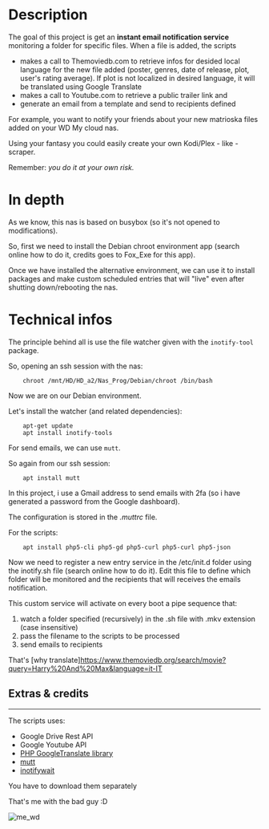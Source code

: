 # Description
The goal of this project is get an **instant email notification service** monitoring a folder for specific files.
When a file is added, the scripts

- makes a call to Themoviedb.com to retrieve infos for desided local language for the new file added (poster, genres, date of release, plot, user's rating average). If plot is not localized in desired language, it will be translated using Google Translate
- makes a call to Youtube.com to retrieve a public trailer link and 
- generate an email from a template and send to recipients defined


For example, you want to notify your friends about your new matrioska files added on your WD My cloud nas.

Using your fantasy you could easily create your own Kodi/Plex - like - scraper.

Remember: *you do it at your own risk.*

# In depth 

As we know, this nas is based on busybox (so it's not opened to modifications).

So, first we need to install the Debian chroot environment app (search online how to do it, credits goes to Fox_Exe for this app).

Once we have installed the alternative environment, we can use it to install packages and make custom scheduled entries that will "live" even after shutting down/rebooting the nas.

# Technical infos

The principle behind all is use the file watcher given with the `inotify-tool` package.

So, opening an ssh session with the nas:

```language
    chroot /mnt/HD/HD_a2/Nas_Prog/Debian/chroot /bin/bash
```

Now we are on our Debian environment. 

Let's install the watcher (and related dependencies):
```language
    apt-get update
    apt install inotify-tools
```

For send emails, we can use `mutt`.

So again from our ssh session:
```language
    apt install mutt
```
In this project, i use a Gmail address to send emails with 2fa (so i have generated a password from the Google dashboard).

The configuration is stored in the *.muttrc* file.

For the scripts:
```language
    apt install php5-cli php5-gd php5-curl php5-curl php5-json
```

Now we need to register a new entry service in the /etc/init.d folder using the inotify.sh file (search online how to do it). 
Edit this file to define which folder will be monitored and the recipients that will receives the emails notification.

This custom service will activate on every boot a pipe sequence that:
1. watch a folder specified (recursively) in the .sh file with .mkv extension (case insensitive)
2. pass the filename to the scripts to be processed
3. send emails to recipients 

That's [why translate]https://www.themoviedb.org/search/movie?query=Harry%20And%20Max&language=it-IT


## Extras & credits
----------
The scripts uses:
- Google Drive Rest API
- Google Youtube API
- [PHP GoogleTranslate library](https://github.com/statickidz/php-google-translate-free)
- [mutt](http://www.mutt.org/)
- [inotifywait](https://linux.die.net/man/1/inotifywait)

You have to download them separately

That's me with the bad guy :D

![me_wd](http://esempivari.altervista.org/me_wd.jpg)

